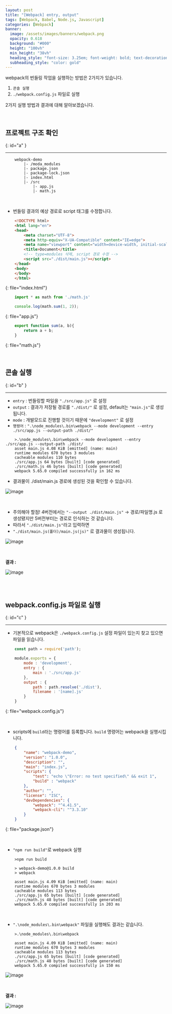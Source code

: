 ```yaml
---
layout: post
title: "[Webpack] entry, output"
tags: [Webpack, Babel, Node.js, Javascript]
categories: [Webpack]
banner:
  image: /assets/images/banners/webpack.png
  opacity: 0.618
  background: "#000"
  height: "100vh"
  min_height: "38vh"
  heading_style: "font-size: 3.25em; font-weight: bold; text-decoration: underline"
  subheading_style: "color: gold"
---
```


webpack의 번들링 작업을 실행하는 방법은 2가지가 있습니다.

1. `콘솔 실행`
2. `./webpack.config.js` 파일로 실행 

2가지 실행 방법과 결과에 대해 알아보겠습니다.

<br>

## **프로젝트 구조 확인**
{: id="a" }

***

```console
    webpack-demo
        |- /moda_modules
        |- package.json
        |- package-lock.json
        |- index.html
        |- /src
            |- app.js
            |- math.js
```

<br>

* 번들링 결과의 예상 경로로 script 태그를 수정합니다.

```html
    <!DOCTYPE html>
    <html lang="en">
    <head>
        <meta charset="UTF-8">
        <meta http-equiv="X-UA-Compatible" content="IE=edge">
        <meta name="viewport" content="width=device-width, initial-scale=1.0">
        <title>Document</title>
        <!-- type=modules 삭제, script 경로 수정 -->
        <script src="./dist/main.js"></script>
    </head>
    <body>
    </body>
    </html>
```
{: file="index.html"}

```javascript
    import * as math from './math.js'

    console.log(math.sum(1, 2));
```
{: file="app.js"}

```javascript
    export function sum(a, b){
        return a + b;
    }
```
{: file="math.js"}

<br>

## **콘솔 실행**
{: id="b" } 

*** 

* `entry` : 번들링할 파일을 `"./src/app.js"` 로 설정
* `output` : 결과가 저장될 경로를 `"./dist/"` 로 설정, default는 `"main.js"`로 생성됩니다. 
* `mode` : 개발모드로 진행할 것이기 때문에 `"development"` 로 설정
* `명령어` : `".\node_modules\.bin\webpack --mode development --entry ./src/app.js --output-path ./dist/"`

```console
    >.\node_modules\.bin\webpack --mode development --entry ./src/app.js --output-path ./dist/ 
    asset main.js 4.08 KiB [emitted] (name: main)
    runtime modules 670 bytes 3 modules
    cacheable modules 110 bytes
    ./src/app.js 64 bytes [built] [code generated]
    ./src/math.js 46 bytes [built] [code generated]
    webpack 5.65.0 compiled successfully in 162 ms
```

* 결과물이 ./dist/main.js 경로에 생성된 것을 확인할 수 있습니다.  

![image](https://user-images.githubusercontent.com/52439201/146138808-46043268-9734-4264-ae7d-7f983d084c8f.png)

<br>

* 주의해야 할점! 4버전에서는 `"--output ./dist/main.js"` -> 경로/파일명.js 로 생성됐지만 5버전부터는 경로로 인식하는 것 같습니다.
* 따라서 `"./dist/main.js"`라고 입력하면 
* `"./dist/main.js(폴더)/main.js(js)"` 로 결과물이 생성됩니다.  

![image](https://user-images.githubusercontent.com/52439201/146133333-ebdfa683-746d-4f57-907d-13f9160e9180.png)
 
<br>

**결과 :**    

![image](https://user-images.githubusercontent.com/52439201/146139767-698b54b4-f62c-4aaf-a59c-3327d2cb9b38.png)

<br>
<br>

## **webpack.config.js 파일로 실행**
{: id="c" } 

***

* 기본적으로 webpack은 `./webpack.config.js` 설정 파일이 있는지 찾고 있으면 파일을 읽습니다.
```javascript
    const path = require('path');

    module.exports = {
        mode : 'development',
        entry : {
            main : './src/app.js'
        },
        output : {
            path : path.resolve('./dist'),
            filename : '[name].js'
        }
    }
```
{: file="webpack.config.js"}

<br>

* scripts에 `build`라는 명령어를 등록합니다. `build` 명령어는 webpack을 실행시킵니다.
```json
    {
        "name": "webpack-demo",
        "version": "1.0.0",
        "description": "",
        "main": "index.js",
        "scripts": {
            "test": "echo \"Error: no test specified\" && exit 1",
            "build" : "webpack"
        },
        "author": "",
        "license": "ISC",
        "devDependencies": {
            "webpack": "^4.41.5",
            "webpack-cli": "^3.3.10"
        }
    }
```
{: file="package.json"}

<br>

* `"npm run build"`로 webpack 실행

```console
    >npm run build

    > webpack-demo@1.0.0 build
    > webpack

    asset main.js 4.09 KiB [emitted] (name: main)
    runtime modules 670 bytes 3 modules
    cacheable modules 113 bytes
    ./src/app.js 65 bytes [built] [code generated]
    ./src/math.js 48 bytes [built] [code generated]
    webpack 5.65.0 compiled successfully in 203 ms
```

<br>

* `".\node_modules\.bin\webpack"` 파일을 실행해도 결과는 같습니다.

```console
    >.\node_modules\.bin\webpack

    asset main.js 4.09 KiB [emitted] (name: main)
    runtime modules 670 bytes 3 modules
    cacheable modules 113 bytes
    ./src/app.js 65 bytes [built] [code generated]
    ./src/math.js 48 bytes [built] [code generated]
    webpack 5.65.0 compiled successfully in 150 ms
```

![image](https://user-images.githubusercontent.com/52439201/146143478-f2976672-a0d1-49a8-b41a-5a4ed933d890.png)

<br>

**결과 :**

![image](https://user-images.githubusercontent.com/52439201/146290942-b00d0b23-8233-4049-ba5b-8038f1e6bf03.png)
